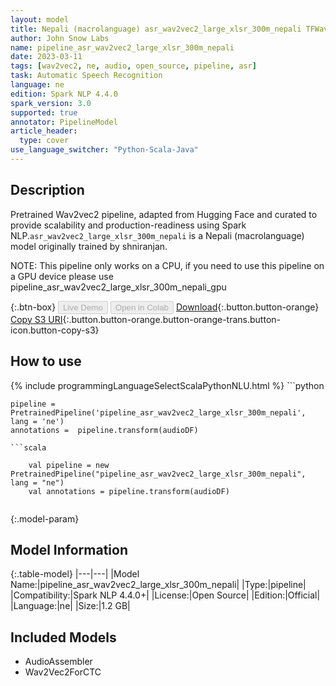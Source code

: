 ```yaml
---
layout: model
title: Nepali (macrolanguage) asr_wav2vec2_large_xlsr_300m_nepali TFWav2Vec2ForCTC from shniranjan
author: John Snow Labs
name: pipeline_asr_wav2vec2_large_xlsr_300m_nepali
date: 2023-03-11
tags: [wav2vec2, ne, audio, open_source, pipeline, asr]
task: Automatic Speech Recognition
language: ne
edition: Spark NLP 4.4.0
spark_version: 3.0
supported: true
annotator: PipelineModel
article_header:
  type: cover
use_language_switcher: "Python-Scala-Java"
---
```


## Description

Pretrained Wav2vec2  pipeline, adapted from Hugging Face and curated to provide scalability and production-readiness using Spark NLP.`asr_wav2vec2_large_xlsr_300m_nepali` is a Nepali (macrolanguage) model originally trained by shniranjan.

NOTE: This pipeline only works on a CPU, if you need to use this pipeline on a GPU device please use pipeline_asr_wav2vec2_large_xlsr_300m_nepali_gpu

{:.btn-box}
<button class="button button-orange" disabled>Live Demo</button>
<button class="button button-orange" disabled>Open in Colab</button>
[Download](https://s3.amazonaws.com/auxdata.johnsnowlabs.com/public/models/pipeline_asr_wav2vec2_large_xlsr_300m_nepali_ne_4.4.0_3.0_1678572574229.zip){:.button.button-orange}
[Copy S3 URI](s3://auxdata.johnsnowlabs.com/public/models/pipeline_asr_wav2vec2_large_xlsr_300m_nepali_ne_4.4.0_3.0_1678572574229.zip){:.button.button-orange.button-orange-trans.button-icon.button-copy-s3}

## How to use



<div class="tabs-box" markdown="1">
{% include programmingLanguageSelectScalaPythonNLU.html %}
```python

    pipeline = PretrainedPipeline('pipeline_asr_wav2vec2_large_xlsr_300m_nepali', lang = 'ne')
    annotations =  pipeline.transform(audioDF)
    
```
```scala

    val pipeline = new PretrainedPipeline("pipeline_asr_wav2vec2_large_xlsr_300m_nepali", lang = "ne")
    val annotations = pipeline.transform(audioDF)
    
```
</div>

{:.model-param}
## Model Information

{:.table-model}
|---|---|
|Model Name:|pipeline_asr_wav2vec2_large_xlsr_300m_nepali|
|Type:|pipeline|
|Compatibility:|Spark NLP 4.4.0+|
|License:|Open Source|
|Edition:|Official|
|Language:|ne|
|Size:|1.2 GB|

## Included Models

- AudioAssembler
- Wav2Vec2ForCTC